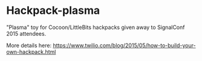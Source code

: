 # Hackpack-plasma
"Plasma" toy for Cocoon/LittleBits hackpacks given away to SignalConf 2015 attendees.

More details here: https://www.twilio.com/blog/2015/05/how-to-build-your-own-hackpack.html
